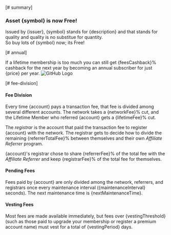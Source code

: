 [# summary]
### Asset {symbol} is now Free!

Issued by {issuer}, {symbol} stands for {description} and that stands for quality and quality is no substitue for quantity.  
So buy lots of {symbol} now; its Free!



[# annual]

If a lifetime membership is too much you can still get {feesCashback}%  cashback for the next year by becoming an
annual subscriber for just {price} per year.
![GitHub Logo](/images/logo.png)

[# fee-division]
#### Fee Division
Every time {account} pays a transaction fee, that fee is divided among several different accounts.  The network takes
a {networkFee}% cut, and the Lifetime Member who referred {account} gets a {lifetimeFee}% cut.

The _registrar_ is the account that paid the transaction fee to register {account} with the network.  The registrar gets to decide how to
divide the remaining {referrerTotalFee}% between themselves and their own _Affiliate Referrer_ program.

{account}'s registrar chose to share {referrerFee}% of the total fee with the _Affiliate Referrer_ and keep {registrarFee}% of the total fee for themselves.
                            
                            
#### Pending Fees
Fees paid by {account} are only divided among the network, referrers, and registrars once every maintenance interval ({maintenanceInterval} seconds). The
next maintenance time is {nextMaintenanceTime}.
                 
#### Vesting Fees

Most fees are made available immediately, but fees over {vestingThreshold}
(such as those paid to upgrade your membership or register a premium account name) must vest for a total of {vestingPeriod} days.
